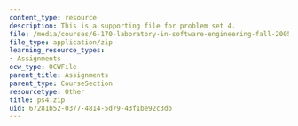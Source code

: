 ```yaml
---
content_type: resource
description: This is a supporting file for problem set 4.
file: /media/courses/6-170-laboratory-in-software-engineering-fall-2005/67281b52037748145d7943f1be92c3db_ps4.zip
file_type: application/zip
learning_resource_types:
- Assignments
ocw_type: OCWFile
parent_title: Assignments
parent_type: CourseSection
resourcetype: Other
title: ps4.zip
uid: 67281b52-0377-4814-5d79-43f1be92c3db
---
```

